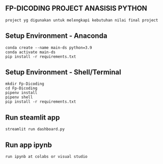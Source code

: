 ## FP-DICODING PROJECT ANASISIS PYTHON
```
project yg digunakan untuk melengkapi kebutuhan nilai final project
```
## Setup Environment - Anaconda
```
conda create --name main-ds python=3.9
conda activate main-ds
pip install -r requirements.txt
```

## Setup Environment - Shell/Terminal
```
mkdir Fp-Dicoding
cd Fp-Dicoding
pipenv install
pipenv shell
pip install -r requirements.txt
```

## Run steamlit app
```
streamlit run dashboard.py
```
## Run app ipynb
```
run ipynb at colabs or visual studio
```